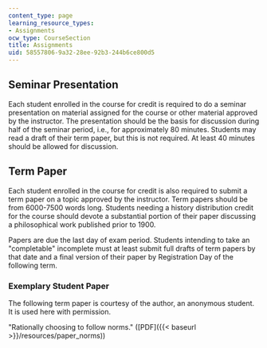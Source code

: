 ```yaml
---
content_type: page
learning_resource_types:
- Assignments
ocw_type: CourseSection
title: Assignments
uid: 58557806-9a32-28ee-92b3-244b6ce800d5
---
```


Seminar Presentation
--------------------

Each student enrolled in the course for credit is required to do a seminar presentation on material assigned for the course or other material approved by the instructor. The presentation should be the basis for discussion during half of the seminar period, i.e., for approximately 80 minutes. Students may read a draft of their term paper, but this is not required. At least 40 minutes should be allowed for discussion.

Term Paper
----------

Each student enrolled in the course for credit is also required to submit a term paper on a topic approved by the instructor. Term papers should be from 6000-7500 words long. Students needing a history distribution credit for the course should devote a substantial portion of their paper discussing a philosophical work published prior to 1900.

Papers are due the last day of exam period. Students intending to take an "completable" incomplete must at least submit full drafts of term papers by that date and a final version of their paper by Registration Day of the following term.

### Exemplary Student Paper

The following term paper is courtesy of the author, an anonymous student. It is used here with permission.

"Rationally choosing to follow norms." ([PDF]({{< baseurl >}}/resources/paper_norms))